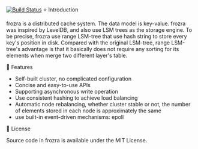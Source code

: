 [![Build Status](https://travis-ci.org/Pheomenon/frozra.svg?branch=master)](https://travis-ci.org/Pheomenon/frozra)
:star: Introduction

frozra is a distributed cache system. The data model is key-value. frozra was inspired by LevelDB, and also use LSM trees as the storage engine. To be precise, frozra use range LSM-tree that use hash string to store every key's position in disk.  Compared with the original LSM-tree, range LSM-tree's advantage is that it basically does not require any sorting for its elements when merge two different layer's table.

🚀 Features

- Self-built cluster, no complicated configuration
- Concise and easy-to-use APIs
- Supporting asynchronous write operation
- Use consistent hashing to achieve load balancing
- Automatic node rebalancing, whether cluster stable or not, the number of elements stored in each node is approximately the same
- use built-in event-driven mechanisms: epoll

:space_invader: License

Source code in frozra is available under the MIT License.


